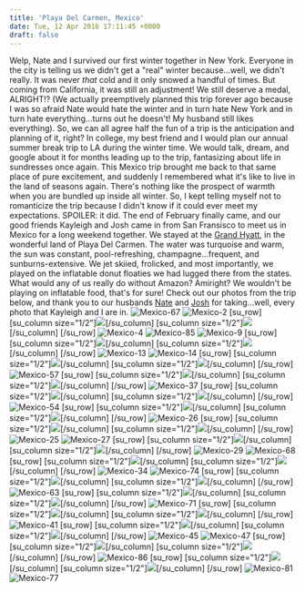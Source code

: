 ```yaml
---
title: 'Playa Del Carmen, Mexico'
date: Tue, 12 Apr 2016 17:11:45 +0000
draft: false
---
```


Welp, Nate and I survived our first winter together in New York. Everyone in the city is telling us we didn't get a "real" winter because...well, we didn't really. It was never _that_ cold and it only snowed a handful of times. But coming from California, it was still an adjustment! We still deserve a medal, ALRIGHT!? (We actually preemptively planned this trip forever ago because I was so afraid Nate would hate the winter and in turn hate New York and in turn hate everything...turns out he doesn't! My husband still likes everything). So, we can all agree half the fun of a trip is the anticipation and planning of it, right? In college, my best friend and I would plan our annual summer break trip to LA during the winter time. We would talk, dream, and google about it for months leading up to the trip, fantasizing about life in sundresses once again. This Mexico trip brought me back to that same place of pure excitement, and suddenly I remembered what it's like to live in the land of seasons again. There's nothing like the prospect of warmth when you are bundled up inside all winter. So, I kept telling myself not to romanticize the trip because I didn't know if it could ever meet my expectations. SPOILER: it did. The end of February finally came, and our good friends Kayleigh and Josh came in from San Fransisco to meet us in Mexico for a long weekend together. We stayed at the [Grand Hyatt](http://playadelcarmen.grand.hyatt.com/en/hotel/home.html), in the wonderful land of Playa Del Carmen. The water was turquoise and warm, the sun was constant, pool-refreshing, champagne...frequent, and sunburns-extensive. We jet skiied, frolicked, and most importantly, we played on the inflatable donut floaties we had lugged there from the states. What would any of us really do without Amazon? Amiright? We wouldn't be playing on inflatable food, that's for sure! Check out our photos from the trip below, and thank you to our husbands [Nate](https://www.instagram.com/natemitchcook/) and [Josh](https://www.instagram.com/joshpuckett/) for taking...well, every photo that Kayleigh and I are in. ![Mexico-67](http://djh82r8xhqebh.cloudfront.net/uploads/2016/03/Mexico-67.jpg) ![Mexico-2](http://djh82r8xhqebh.cloudfront.net/uploads/2016/03/Mexico-2.jpg) \[su\_row\] \[su\_column size="1/2"\]![](http://djh82r8xhqebh.cloudfront.net/uploads/2016/03/Mexico-1.jpg)\[/su\_column\] \[su\_column size="1/2"\]![](http://djh82r8xhqebh.cloudfront.net/uploads/2016/03/Mexico-6.jpg)\[/su\_column\] \[/su\_row\] ![Mexico-4](http://djh82r8xhqebh.cloudfront.net/uploads/2016/03/Mexico-4.jpg) ![Mexico-85](http://djh82r8xhqebh.cloudfront.net/uploads/2016/03/Mexico-85.jpg) ![Mexico-9](http://djh82r8xhqebh.cloudfront.net/uploads/2016/03/Mexico-9.jpg) \[su\_row\] \[su\_column size="1/2"\]![](http://djh82r8xhqebh.cloudfront.net/uploads/2016/03/Mexico-10.jpg)\[/su\_column\] \[su\_column size="1/2"\]![](http://djh82r8xhqebh.cloudfront.net/uploads/2016/03/Mexico-11.jpg)\[/su\_column\] \[/su\_row\] ![Mexico-13](http://djh82r8xhqebh.cloudfront.net/uploads/2016/03/Mexico-13.jpg) ![Mexico-14](http://djh82r8xhqebh.cloudfront.net/uploads/2016/03/Mexico-14.jpg) \[su\_row\] \[su\_column size="1/2"\]![](http://djh82r8xhqebh.cloudfront.net/uploads/2016/03/Mexico-16.jpg)\[/su\_column\] \[su\_column size="1/2"\]![](http://djh82r8xhqebh.cloudfront.net/uploads/2016/03/Mexico-15.jpg)\[/su\_column\] \[/su\_row\] ![Mexico-57](http://djh82r8xhqebh.cloudfront.net/uploads/2016/03/Mexico-57.jpg) \[su\_row\] \[su\_column size="1/2"\]![](http://djh82r8xhqebh.cloudfront.net/uploads/2016/03/Mexico-18.jpg)\[/su\_column\] \[su\_column size="1/2"\]![](http://djh82r8xhqebh.cloudfront.net/uploads/2016/03/Mexico-53.jpg)\[/su\_column\] \[/su\_row\] ![Mexico-37](http://djh82r8xhqebh.cloudfront.net/uploads/2016/03/Mexico-37.jpg) \[su\_row\] \[su\_column size="1/2"\]![](http://djh82r8xhqebh.cloudfront.net/uploads/2016/03/Mexico-17.jpg)\[/su\_column\] \[su\_column size="1/2"\]![](http://djh82r8xhqebh.cloudfront.net/uploads/2016/03/Mexico-19.jpg)\[/su\_column\] \[/su\_row\] ![Mexico-54](http://djh82r8xhqebh.cloudfront.net/uploads/2016/03/Mexico-54.jpg) \[su\_row\] \[su\_column size="1/2"\]![](http://djh82r8xhqebh.cloudfront.net/uploads/2016/03/Mexico-20.jpg)\[/su\_column\] \[su\_column size="1/2"\]![](http://djh82r8xhqebh.cloudfront.net/uploads/2016/03/Mexico-21.jpg)\[/su\_column\] \[/su\_row\] ![Mexico-26](http://djh82r8xhqebh.cloudfront.net/uploads/2016/03/Mexico-26.jpg) \[su\_row\] \[su\_column size="1/2"\]![](http://djh82r8xhqebh.cloudfront.net/uploads/2016/03/Mexico-30.jpg)\[/su\_column\] \[su\_column size="1/2"\]![](http://djh82r8xhqebh.cloudfront.net/uploads/2016/03/Mexico-56.jpg)\[/su\_column\] \[/su\_row\] ![Mexico-25](http://djh82r8xhqebh.cloudfront.net/uploads/2016/03/Mexico-25.jpg) ![Mexico-27](http://djh82r8xhqebh.cloudfront.net/uploads/2016/03/Mexico-27.jpg) \[su\_row\] \[su\_column size="1/2"\]![](http://djh82r8xhqebh.cloudfront.net/uploads/2016/03/Mexico-28.jpg)\[/su\_column\] \[su\_column size="1/2"\]![](http://djh82r8xhqebh.cloudfront.net/uploads/2016/03/Mexico-36.jpg)\[/su\_column\] \[/su\_row\] ![Mexico-29](http://djh82r8xhqebh.cloudfront.net/uploads/2016/03/Mexico-29.jpg) ![Mexico-68](http://djh82r8xhqebh.cloudfront.net/uploads/2016/03/Mexico-68.jpg) \[su\_row\] \[su\_column size="1/2"\]![](http://djh82r8xhqebh.cloudfront.net/uploads/2016/03/Mexico-33.jpg)\[/su\_column\] \[su\_column size="1/2"\]![](http://djh82r8xhqebh.cloudfront.net/uploads/2016/03/Mexico-32.jpg)\[/su\_column\] \[/su\_row\] ![Mexico-34](http://djh82r8xhqebh.cloudfront.net/uploads/2016/03/Mexico-34.jpg) ![Mexico-74](http://djh82r8xhqebh.cloudfront.net/uploads/2016/03/Mexico-74.jpg) \[su\_row\] \[su\_column size="1/2"\]![](http://djh82r8xhqebh.cloudfront.net/uploads/2016/03/Mexico-62.jpg)\[/su\_column\] \[su\_column size="1/2"\]![](http://djh82r8xhqebh.cloudfront.net/uploads/2016/03/Mexico-66.jpg)\[/su\_column\] \[/su\_row\] ![Mexico-63](http://djh82r8xhqebh.cloudfront.net/uploads/2016/03/Mexico-63.jpg) \[su\_row\] \[su\_column size="1/2"\]![](http://djh82r8xhqebh.cloudfront.net/uploads/2016/03/Mexico-72.jpg)\[/su\_column\] \[su\_column size="1/2"\]![](http://djh82r8xhqebh.cloudfront.net/uploads/2016/03/Mexico-70.jpg)\[/su\_column\] \[/su\_row\] ![Mexico-71](http://djh82r8xhqebh.cloudfront.net/uploads/2016/03/Mexico-71.jpg) \[su\_row\] \[su\_column size="1/2"\]![](http://djh82r8xhqebh.cloudfront.net/uploads/2016/03/Mexico-59.jpg)\[/su\_column\] \[su\_column size="1/2"\]![](http://djh82r8xhqebh.cloudfront.net/uploads/2016/03/Mexico-65.jpg)\[/su\_column\] \[/su\_row\] ![Mexico-41](http://djh82r8xhqebh.cloudfront.net/uploads/2016/03/Mexico-41.jpg) \[su\_row\] \[su\_column size="1/2"\]![](http://djh82r8xhqebh.cloudfront.net/uploads/2016/03/Mexico-43.jpg)\[/su\_column\] \[su\_column size="1/2"\]![](http://djh82r8xhqebh.cloudfront.net/uploads/2016/03/Mexico-42.jpg)\[/su\_column\] \[/su\_row\] ![Mexico-45](http://djh82r8xhqebh.cloudfront.net/uploads/2016/03/Mexico-45.jpg) ![Mexico-47](http://djh82r8xhqebh.cloudfront.net/uploads/2016/03/Mexico-47.jpg) \[su\_row\] \[su\_column size="1/2"\]![](http://djh82r8xhqebh.cloudfront.net/uploads/2016/03/Mexico-48.jpg)\[/su\_column\] \[su\_column size="1/2"\]![](http://djh82r8xhqebh.cloudfront.net/uploads/2016/03/Mexico-49.jpg)\[/su\_column\] \[/su\_row\] ![Mexico-86](http://djh82r8xhqebh.cloudfront.net/uploads/2016/03/Mexico-86.jpg) \[su\_row\] \[su\_column size="1/2"\]![](http://djh82r8xhqebh.cloudfront.net/uploads/2016/03/Mexico-51.jpg)\[/su\_column\] \[su\_column size="1/2"\]![](http://djh82r8xhqebh.cloudfront.net/uploads/2016/03/Mexico-52.jpg)\[/su\_column\] \[/su\_row\] ![Mexico-81](http://djh82r8xhqebh.cloudfront.net/uploads/2016/03/Mexico-81-e1457991786510.jpg) ![Mexico-77](http://djh82r8xhqebh.cloudfront.net/uploads/2016/03/Mexico-77.jpg)
